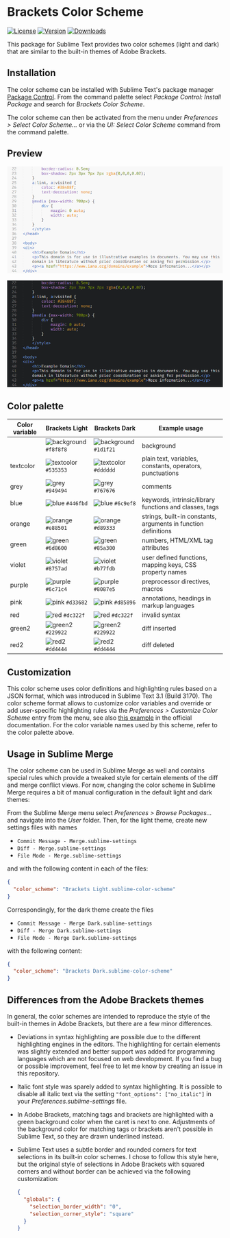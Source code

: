 # Brackets Color Scheme

[![License](https://img.shields.io/github/license/jwortmann/brackets-color-scheme)](https://github.com/jwortmann/brackets-color-scheme/blob/master/LICENSE)
[![Version](https://img.shields.io/github/v/release/jwortmann/brackets-color-scheme?label=version)](https://github.com/jwortmann/brackets-color-scheme/releases)
[![Downloads](https://img.shields.io/packagecontrol/dt/Brackets%20Color%20Scheme)](https://packagecontrol.io/packages/Brackets%20Color%20Scheme)

This package for Sublime Text provides two color schemes (light and dark) that are similar to the built-in themes of Adobe Brackets.

## Installation

The color scheme can be installed with Sublime Text's package manager [Package Control](https://packagecontrol.io/installation).
From the command palette select *Package Control: Install Package* and search for *Brackets Color Scheme*.

The color scheme can then be activated from the menu under *Preferences > Select Color Scheme...* or via the *UI: Select Color Scheme* command from the command palette.

## Preview

![Brackets Light](img/brackets_light.png)

![Brackets Dark](img/brackets_dark.png)

## Color palette

| Color variable | Brackets Light | Brackets Dark | Example usage |
| -------------- | -------------- | ------------- | ------------- |
| | ![background](http://via.placeholder.com/20/f8f8f8/f8f8f8) `#f8f8f8` | ![background](http://via.placeholder.com/20/1d1f21/1d1f21) `#1d1f21` | background |
| textcolor | ![textcolor](http://via.placeholder.com/20/535353/535353) `#535353` | ![textcolor](http://via.placeholder.com/20/dddddd/dddddd) `#dddddd` | plain text, variables, constants, operators, punctuations |
| grey | ![grey](http://via.placeholder.com/20/949494/949494) `#949494` | ![grey](http://via.placeholder.com/20/767676/767676) `#767676` | comments |
| blue | ![blue](http://via.placeholder.com/20/446fbd/446fbd) `#446fbd` | ![blue](http://via.placeholder.com/20/6c9ef8/6c9ef8) `#6c9ef8` | keywords, intrinsic/library functions and classes, tags |
| orange | ![orange](http://via.placeholder.com/20/e88501/e88501) `#e88501` | ![orange](http://via.placeholder.com/20/d89333/d89333) `#d89333` | strings, built-in constants, arguments in function definitions |
| green | ![green](http://via.placeholder.com/20/6d8600/6d8600) `#6d8600` | ![green](http://via.placeholder.com/20/85a300/85a300) `#85a300` | numbers, HTML/XML tag attributes |
| violet | ![violet](http://via.placeholder.com/20/8757ad/8757ad) `#8757ad` | ![violet](http://via.placeholder.com/20/b77fdb/b77fdb) `#b77fdb` | user defined functions, mapping keys, CSS property names |
| purple | ![purple](http://via.placeholder.com/20/6c71c4/6c71c4) `#6c71c4` | ![purple](http://via.placeholder.com/20/8087e5/8087e5) `#8087e5` | preprocessor directives, macros |
| pink | ![pink](http://via.placeholder.com/20/d33682/d33682) `#d33682` | ![pink](http://via.placeholder.com/20/d85896/d85896) `#d85896` | annotations, headings in markup languages |
| red | ![red](http://via.placeholder.com/20/dc322f/dc322f) `#dc322f` | ![red](http://via.placeholder.com/20/dc322f/dc322f) `#dc322f` | invalid syntax |
| green2 | ![green2](http://via.placeholder.com/20/229922/229922) `#229922` | ![green2](http://via.placeholder.com/20/229922/229922) `#229922` | diff inserted |
| red2 | ![red2](http://via.placeholder.com/20/dd4444/dd4444) `#dd4444` | ![red2](http://via.placeholder.com/20/dd4444/dd4444) `#dd4444` | diff deleted |

## Customization

This color scheme uses color definitions and highlighting rules based on a JSON format, which was introduced in Sublime Text 3.1 (Build 3170).
The color scheme format allows to customize color variables and override or add user-specific highlighting rules via the *Preferences > Customize Color Scheme* entry from the menu, see also [this example](https://www.sublimetext.com/docs/color_schemes.html#customization) in the official documentation.
For the color variable names used by this scheme, refer to the color palette above.

## Usage in Sublime Merge

The color scheme can be used in Sublime Merge as well and contains special rules which provide a tweaked style for certain elements of the diff and merge conflict views.
For now, changing the color scheme in Sublime Merge requires a bit of manual configuration in the default light and dark themes:

From the Sublime Merge menu select *Preferences > Browse Packages...* and navigate into the *User* folder.
Then, for the light theme, create new settings files with names

* `Commit Message - Merge.sublime-settings`
* `Diff - Merge.sublime-settings`
* `File Mode - Merge.sublime-settings`

and with the following content in each of the files:
```json
{
  "color_scheme": "Brackets Light.sublime-color-scheme"
}
```

Correspondingly, for the dark theme create the files

* `Commit Message - Merge Dark.sublime-settings`
* `Diff - Merge Dark.sublime-settings`
* `File Mode - Merge Dark.sublime-settings`

with the following content:
```json
{
  "color_scheme": "Brackets Dark.sublime-color-scheme"
}
```

## Differences from the Adobe Brackets themes

In general, the color schemes are intended to reproduce the style of the built-in themes in Adobe Brackets, but there are a few minor differences.

* Deviations in syntax highlighting are possible due to the different highlighting engines in the editors.
  The highlighting for certain elements was slightly extended and better support was added for programming languages which are not focused on web development.
  If you find a bug or possible improvement, feel free to let me know by creating an issue in this repository.

* Italic font style was sparely added to syntax highlighting.
  It is possible to disable all italic text via the setting `"font_options": ["no_italic"]` in your *Preferences.sublime-settings* file.

* In Adobe Brackets, matching tags and brackets are highlighted with a green background color when the caret is next to one.
  Adjustments of the background color for matching tags or brackets aren't possible in Sublime Text, so they are drawn underlined instead.

* Sublime Text uses a subtle border and rounded corners for text selections in its built-in color schemes.
  I chose to follow this style here, but the original style of selections in Adobe Brackets with squared corners and without border can be achieved via the following customization:
  ```json
  {
    "globals": {
      "selection_border_width": "0",
      "selection_corner_style": "square"
    }
  }
  ```
